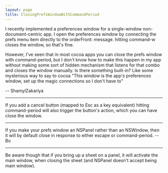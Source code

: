 ```yaml
---
layout: page
title: ClosingPrefsWindowWithCommandPeriod
---
```




I recently implemented a preferences window for a single-window non-document-centric app. I open the preferences window by connecting the prefs menu item directly to the orderFront: message. hitting command-w closes the window, so that's fine.

However, I've seen that in most cocoa apps you can close the prefs window with command-period, but I don't know how to make this happen in my app without making some sort of hidden mechanism that listens for that combo and closes the window manually. Is there something built-in? Like some mysterious way to say to cocoa "This window is the app's preferences window, set up the magic connections so I don't have to"

-- ShamylZakariya

----

If you add a cancel button (mapped to Esc as a key equivalent) hitting command-period will also trigger the button's action, which you can  have close the window.

----

If you make your prefs window an NSPanel rather than an NSWindow, then it will by default close in response to either escape or command-period.  -- Bo

----

Be aware though that if you bring up a sheet on a panel, it will activate the main window, when closing the sheet (and NSPanel doesn't accept being main window).

